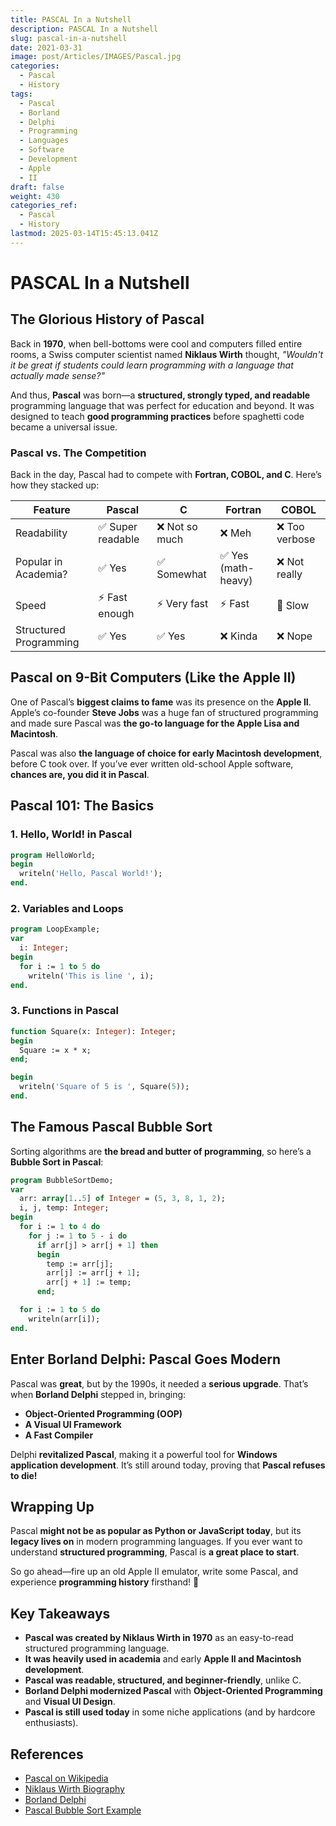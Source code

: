 ```yaml
---
title: PASCAL In a Nutshell
description: PASCAL In a Nutshell
slug: pascal-in-a-nutshell
date: 2021-03-31
image: post/Articles/IMAGES/Pascal.jpg
categories:
  - Pascal
  - History
tags:
  - Pascal
  - Borland
  - Delphi
  - Programming
  - Languages
  - Software
  - Development
  - Apple
  - II
draft: false
weight: 430
categories_ref:
  - Pascal
  - History
lastmod: 2025-03-14T15:45:13.041Z
---
```

# PASCAL In a Nutshell

## The Glorious History of Pascal

Back in **1970**, when bell-bottoms were cool and computers filled entire rooms, a Swiss computer scientist named **Niklaus Wirth** thought, *"Wouldn't it be great if students could learn programming with a language that actually made sense?"*

And thus, **Pascal** was born—a **structured, strongly typed, and readable** programming language that was perfect for education and beyond. It was designed to teach **good programming practices** before spaghetti code became a universal issue.

### Pascal vs. The Competition

Back in the day, Pascal had to compete with **Fortran, COBOL, and C**. Here’s how they stacked up:

| Feature                | Pascal           | C             | Fortran            | COBOL         |
| ---------------------- | ---------------- | ------------- | ------------------ | ------------- |
| Readability            | ✅ Super readable | ❌ Not so much | ❌ Meh              | ❌ Too verbose |
| Popular in Academia?   | ✅ Yes            | ✅ Somewhat    | ✅ Yes (math-heavy) | ❌ Not really  |
| Speed                  | ⚡ Fast enough    | ⚡ Very fast   | ⚡ Fast             | 🐢 Slow       |
| Structured Programming | ✅ Yes            | ✅ Yes         | ❌ Kinda            | ❌ Nope        |

## Pascal on 9-Bit Computers (Like the Apple II)

One of Pascal’s **biggest claims to fame** was its presence on the **Apple II**. Apple’s co-founder **Steve Jobs** was a huge fan of structured programming and made sure Pascal was **the go-to language for the Apple Lisa and Macintosh**.

Pascal was also **the language of choice for early Macintosh development**, before C took over. If you’ve ever written old-school Apple software, **chances are, you did it in Pascal**.

## Pascal 101: The Basics

### 1. Hello, World! in Pascal

```pascal
program HelloWorld;
begin
  writeln('Hello, Pascal World!');
end.
```

### 2. Variables and Loops

```pascal
program LoopExample;
var
  i: Integer;
begin
  for i := 1 to 5 do
    writeln('This is line ', i);
end.
```

### 3. Functions in Pascal

```pascal
function Square(x: Integer): Integer;
begin
  Square := x * x;
end;

begin
  writeln('Square of 5 is ', Square(5));
end.
```

## The Famous Pascal Bubble Sort

Sorting algorithms are **the bread and butter of programming**, so here’s a **Bubble Sort in Pascal**:

```pascal
program BubbleSortDemo;
var
  arr: array[1..5] of Integer = (5, 3, 8, 1, 2);
  i, j, temp: Integer;
begin
  for i := 1 to 4 do
    for j := 1 to 5 - i do
      if arr[j] > arr[j + 1] then
      begin
        temp := arr[j];
        arr[j] := arr[j + 1];
        arr[j + 1] := temp;
      end;

  for i := 1 to 5 do
    writeln(arr[i]);
end.
```

## Enter Borland Delphi: Pascal Goes Modern

Pascal was **great**, but by the 1990s, it needed a **serious upgrade**. That’s when **Borland Delphi** stepped in, bringing:

* **Object-Oriented Programming (OOP)**
* **A Visual UI Framework**
* **A Fast Compiler**

Delphi **revitalized Pascal**, making it a powerful tool for **Windows application development**. It’s still around today, proving that **Pascal refuses to die!**

## Wrapping Up

Pascal **might not be as popular as Python or JavaScript today**, but its **legacy lives on** in modern programming languages. If you ever want to understand **structured programming**, Pascal is **a great place to start**.

So go ahead—fire up an old Apple II emulator, write some Pascal, and experience **programming history** firsthand! 🚀

## Key Takeaways

* **Pascal was created by Niklaus Wirth in 1970** as an easy-to-read structured programming language.
* **It was heavily used in academia** and early **Apple II and Macintosh development**.
* **Pascal was readable, structured, and beginner-friendly**, unlike C.
* **Borland Delphi modernized Pascal** with **Object-Oriented Programming** and **Visual UI Design**.
* **Pascal is still used today** in some niche applications (and by hardcore enthusiasts).

## References

* [Pascal on Wikipedia](https://en.wikipedia.org/wiki/Pascal_\(programming_language\))
* [Niklaus Wirth Biography](https://en.wikipedia.org/wiki/Niklaus_Wirth)
* [Borland Delphi](https://en.wikipedia.org/wiki/Delphi_\(software\))
* [Pascal Bubble Sort Example](https://www.geeksforgeeks.org/bubble-sort/)
